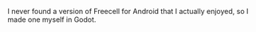  I never found a version of Freecell for Android that I actually enjoyed, so I made one myself in Godot. 

